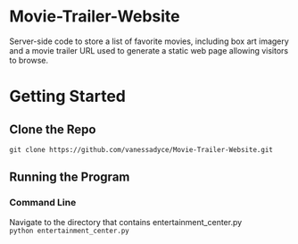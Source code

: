 # Movie-Trailer-Website
Server-side code to store a list of favorite movies, including box art imagery and a movie trailer URL used to generate a static web page allowing visitors to browse.

# Getting Started
## Clone the Repo
` git clone https://github.com/vanessadyce/Movie-Trailer-Website.git `
## Running the Program
### Command Line
Navigate to the directory that contains entertainment_center.py\
`python entertainment_center.py`
